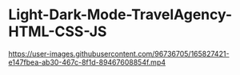 # Light-Dark-Mode-TravelAgency-HTML-CSS-JS

https://user-images.githubusercontent.com/96736705/165827421-e147fbea-ab30-467c-8f1d-89467608854f.mp4
